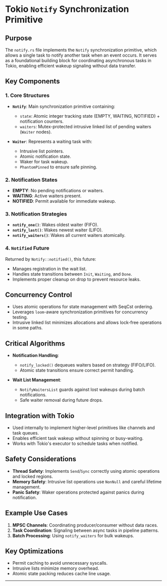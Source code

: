 # Tokio `Notify` Synchronization Primitive

## Purpose
The `notify.rs` file implements the `Notify` synchronization primitive, which allows a single task to notify another task when an event occurs. It serves as a foundational building block for coordinating asynchronous tasks in Tokio, enabling efficient wakeup signaling without data transfer.

## Key Components

### 1. Core Structures
- **`Notify`**: Main synchronization primitive containing:
  - `state`: Atomic integer tracking state (EMPTY, WAITING, NOTIFIED) + notification counters.
  - `waiters`: Mutex-protected intrusive linked list of pending waiters (`Waiter` nodes).
  
- **`Waiter`**: Represents a waiting task with:
  - Intrusive list pointers.
  - Atomic notification state.
  - Waker for task wakeup.
  - `PhantomPinned` to ensure safe pinning.

### 2. Notification States
- **EMPTY**: No pending notifications or waiters.
- **WAITING**: Active waiters present.
- **NOTIFIED**: Permit available for immediate wakeup.

### 3. Notification Strategies
- **`notify_one()`**: Wakes oldest waiter (FIFO).
- **`notify_last()`**: Wakes newest waiter (LIFO).
- **`notify_waiters()`**: Wakes all current waiters atomically.

### 4. `Notified` Future
Returned by `Notify::notified()`, this future:
- Manages registration in the wait list.
- Handles state transitions between `Init`, `Waiting`, and `Done`.
- Implements proper cleanup on drop to prevent resource leaks.

## Concurrency Control
- Uses atomic operations for state management with SeqCst ordering.
- Leverages `loom`-aware synchronization primitives for concurrency testing.
- Intrusive linked list minimizes allocations and allows lock-free operations in some paths.

## Critical Algorithms
- **Notification Handling**: 
  - `notify_locked()` dequeues waiters based on strategy (FIFO/LIFO).
  - Atomic state transitions ensure correct permit handling.
  
- **Wait List Management**:
  - `NotifyWaitersList` guards against lost wakeups during batch notifications.
  - Safe waiter removal during future drops.

## Integration with Tokio
- Used internally to implement higher-level primitives like channels and task queues.
- Enables efficient task wakeup without spinning or busy-waiting.
- Works with Tokio's executor to schedule tasks when notified.

## Safety Considerations
- **Thread Safety**: Implements `Send`/`Sync` correctly using atomic operations and locked regions.
- **Memory Safety**: Intrusive list operations use `NonNull` and careful lifetime management.
- **Panic Safety**: Waker operations protected against panics during notification.

## Example Use Cases
1. **MPSC Channels**: Coordinating producer/consumer without data races.
2. **Task Coordination**: Signaling between async tasks in pipeline patterns.
3. **Batch Processing**: Using `notify_waiters` for bulk wakeups.

## Key Optimizations
- Permit caching to avoid unnecessary syscalls.
- Intrusive lists minimize memory overhead.
- Atomic state packing reduces cache line usage.

---
